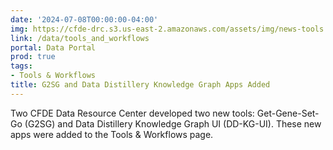 ```yaml
---
date: '2024-07-08T00:00:00-04:00'
img: https://cfde-drc.s3.us-east-2.amazonaws.com/assets/img/news-tools.png
link: /data/tools_and_workflows
portal: Data Portal
prod: true
tags:
- Tools & Workflows
title: G2SG and Data Distillery Knowledge Graph Apps Added
---
```

Two CFDE Data Resource Center developed two new tools: Get-Gene-Set-Go (G2SG) and Data Distillery Knowledge Graph UI (DD-KG-UI). These new apps were added to the Tools & Workflows page.